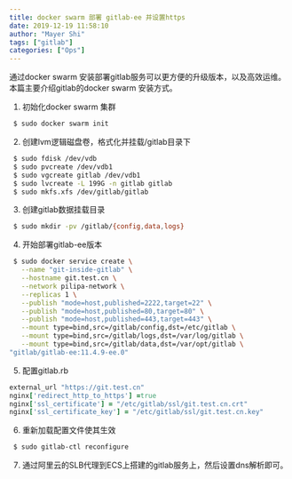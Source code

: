 ```yaml
---
title: docker swarm 部署 gitlab-ee 并设置https
date: 2019-12-19 11:58:10
author: "Mayer Shi"
tags: ["gitlab"]
categories: ["Ops"]
---
```

通过docker swarm 安装部署gitlab服务可以更方便的升级版本，以及高效运维。本篇主要介绍gitlab的docker swarm 安装方式。
<!--more-->

1. 初始化docker swarm 集群

```bash
 $ sudo docker swarm init
```

2. 创建lvm逻辑磁盘卷，格式化并挂载/gitlab目录下

```bash
 $ sudo fdisk /dev/vdb
 $ sudo pvcreate /dev/vdb1
 $ sudo vgcreate gitlab /dev/vdb1
 $ sudo lvcreate -L 199G -n gitlab gitlab
 $ sudo mkfs.xfs /dev/gitlab/gitlab
```

3. 创建gitlab数据挂载目录

```bash
 $ sudo mkdir -pv /gitlab/{config,data,logs}
```

4. 开始部署gitlab-ee版本

```bash
 $ sudo docker service create \
   --name "git-inside-gitlab" \
   --hostname git.test.cn \
   --network pilipa-network \
   --replicas 1 \
   --publish "mode=host,published=2222,target=22" \
   --publish "mode=host,published=80,target=80" \
   --publish "mode=host,published=443,target=443" \
   --mount type=bind,src=/gitlab/config,dst=/etc/gitlab \
   --mount type=bind,src=/gitlab/logs,dst=/var/log/gitlab \
   --mount type=bind,src=/gitlab/data,dst=/var/opt/gitlab \
"gitlab/gitlab-ee:11.4.9-ee.0"
```

5. 配置gitlab.rb
```ruby
external_url "https://git.test.cn"
nginx['redirect_http_to_https'] =true
nginx['ssl_certificate'] = "/etc/gitlab/ssl/git.test.cn.crt"
nginx['ssl_certificate_key'] = "/etc/gitlab/ssl/git.test.cn.key"
```

6. 重新加载配置文件使其生效
```bash
 $ sudo gitlab-ctl reconfigure
```

7. 通过阿里云的SLB代理到ECS上搭建的gitlab服务上，然后设置dns解析即可。

